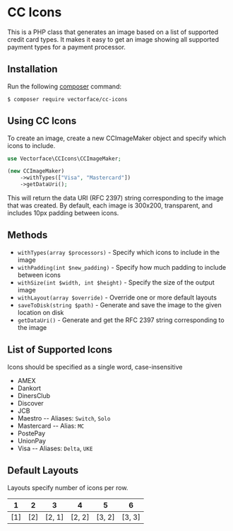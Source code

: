 # CC Icons

This is a PHP class that generates an image based on a
list of supported credit card types. It makes it easy to
get an image showing all supported payment types for a
payment processor.

## Installation

Run the following [composer](https://getcomposer.org/) command:

```shell script
$ composer require vectorface/cc-icons
```

## Using CC Icons

To create an image, create a new CCImageMaker object and
specify which icons to include.

```php
use Vectorface\CCIcons\CCImageMaker;

(new CCImageMaker)
    ->withTypes(["Visa", "Mastercard"])
    ->getDataUri();
```

This will return the data URI (RFC 2397) string corresponding
to the image that was created. By default, each image is
300x200, transparent, and includes 10px padding between icons.

## Methods

- `withTypes(array $processors)` - Specify which icons to include in the image
- `withPadding(int $new_padding)` - Specify how much padding to include between icons
- `withSize(int $width, int $height)` - Specify the size of the output image
- `withLayout(array $override)` - Override one or more default layouts
- `saveToDisk(string $path)` - Generate and save the image to the given location on disk
- `getDataUri()` - Generate and get the RFC 2397 string corresponding to the image

## List of Supported Icons

Icons should be specified as a single word, case-insensitive
- AMEX
- Dankort
- DinersClub
- Discover
- JCB
- Maestro -- Aliases: `Switch`, `Solo`
- Mastercard -- Alias: `MC`
- PostePay
- UnionPay
- Visa -- Aliases: `Delta`, `UKE`

## Default Layouts

Layouts specify number of icons per row.

| 1 | 2 | 3 | 4 | 5 | 6 |
|---|---|---|---|---|---|
| [1] | [2] | [2, 1] | [2, 2] | [3, 2] | [3, 3] |
